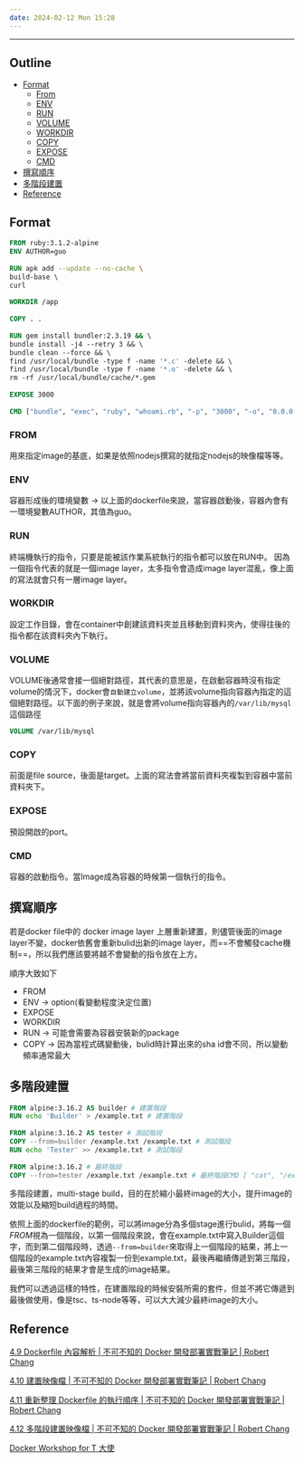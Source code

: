 ```yaml
---
date: 2024-02-12 Mon 15:28
---
```

---

## Outline
+ [Format](##Format)
	+ [From](###From)
	+ [ENV](###ENV) 
	+ [RUN](###RUN)
	+ [VOLUME](###VOLUME)
	+ [WORKDIR](###WORKDIR)
	+ [COPY](###COPY)
	+ [EXPOSE](###EXPOSE)
	+ [CMD](###CMD)
+ [撰寫順序](##撰寫順序)
+ [多階段建置](##多階段建置)
+ [Reference](##Reference)
## Format 

```dockerfile 
FROM ruby:3.1.2-alpine  
ENV AUTHOR=guo
  
RUN apk add --update --no-cache \  
build-base \  
curl  
  
WORKDIR /app  
  
COPY . .  
  
RUN gem install bundler:2.3.19 && \  
bundle install -j4 --retry 3 && \  
bundle clean --force && \  
find /usr/local/bundle -type f -name '*.c' -delete && \  
find /usr/local/bundle -type f -name '*.o' -delete && \  
rm -rf /usr/local/bundle/cache/*.gem  
  
EXPOSE 3000  
  
CMD ["bundle", "exec", "ruby", "whoami.rb", "-p", "3000", "-o", "0.0.0.0"]
```

### FROM

用來指定image的基底，如果是依照nodejs撰寫的就指定nodejs的映像檔等等。

### ENV

容器形成後的環境變數 -> 以上面的dockerfile來說，當容器啟動後，容器內會有一環境變數AUTHOR，其值為guo。

### RUN

終端機執行的指令，只要是能被該作業系統執行的指令都可以放在RUN中。
因為一個指令代表的就是一個image layer，太多指令會造成image layer混亂，像上面的寫法就會只有一層image layer。

### WORKDIR

設定工作目錄，會在container中創建該資料夾並且移動到資料夾內，使得往後的指令都在該資料夾內下執行。

### VOLUME
VOLUME後通常會接一個絕對路徑，其代表的意思是，在啟動容器時沒有指定volume的情況下，docker會`自動建立volume`，並將該volume指向容器內指定的這個絕對路徑。以下面的例子來說，就是會將volume指向容器內的`/var/lib/mysql`這個路徑

```dockerfile
VOLUME /var/lib/mysql
```

### COPY

前面是file source，後面是target。上面的寫法會將當前資料夾複製到容器中當前資料夾下。
### EXPOSE

預設開啟的port。

### CMD

容器的啟動指令。當Image成為容器的時候第一個執行的指令。

## 撰寫順序

若是docker file中的 docker image layer 上層重新建置，則儘管後面的image layer不變，docker依舊會重新bulid出新的image layer，而==不會觸發cache機制==，所以我們應該要將越不會變動的指令放在上方。

順序大致如下
+ FROM
+ ENV -> option(看變動程度決定位置)
+ EXPOSE
+ WORKDIR
+ RUN  -> 可能會需要為容器安裝新的package
+ COPY -> 因為當程式碼變動後，bulid時計算出來的sha id會不同，所以變動頻率通常最大


## 多階段建置

```dockerfile
FROM alpine:3.16.2 AS builder # 建置階段  
RUN echo 'Builder' > /example.txt # 建置階段  
  
FROM alpine:3.16.2 AS tester # 測試階段  
COPY --from=builder /example.txt /example.txt # 測試階段  
RUN echo 'Tester' >> /example.txt # 測試階段  
  
FROM alpine:3.16.2 # 最終階段  
COPY --from=tester /example.txt /example.txt # 最終階段CMD [ "cat", "/example.txt" ] # 最終階段
```

多階段建置，multi-stage build，目的在於縮小最終image的大小，提升image的效能以及縮短build過程的時間。

依照上面的dockerfile的範例，可以將image分為多個stage進行bulid，將每一個*FROM*視為一個階段，以第一個階段來說，會在example.txt中寫入Builder這個字，而到第二個階段時，透過`--from=builder`來取得上一個階段的結果，將上一個階段的example.txt內容複製一份到example.txt，最後再繼續傳遞到第三階段，最後第三階段的結果才會是生成的image結果。

我們可以透過這樣的特性，在建置階段的時候安裝所需的套件，但並不將它傳遞到最後做使用，像是tsc、ts-node等等，可以大大減少最終image的大小。



## Reference

[4.9 Dockerfile 內容解析 | 不可不知的 Docker 開發部署實戰筆記 | Robert Chang](https://docker.robertchang.me/images/explain-dockerfile)

[4.10 建置映像檔 | 不可不知的 Docker 開發部署實戰筆記 | Robert Chang](https://docker.robertchang.me/images/building)

[4.11 重新整理 Dockerfile 的執行順序 | 不可不知的 Docker 開發部署實戰筆記 | Robert Chang](https://docker.robertchang.me/images/reorder-dockerfile)

[4.12 多階段建置映像檔 | 不可不知的 Docker 開發部署實戰筆記 | Robert Chang](https://docker.robertchang.me/images/multiple-building)

[Docker Workshop for T 大使](https://lightda-tw.notion.site/Docker-Workshop-for-T-da02c18618ac4436ac76fe245ccb0bea#c800f973990149f7b4af0eb32092a56f)